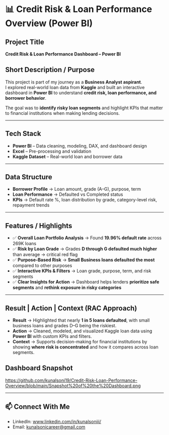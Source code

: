 # 📊 Credit Risk & Loan Performance Overview (Power BI)

## Project Title
**Credit Risk & Loan Performance Dashboard – Power BI**

## Short Description / Purpose
This project is part of my journey as a **Business Analyst aspirant**.  
I explored real-world loan data from **Kaggle** and built an interactive dashboard in **Power BI** to understand **credit risk, loan performance, and borrower behavior**.  

The goal was to **identify risky loan segments** and highlight KPIs that matter to financial institutions when making lending decisions.  

---

## Tech Stack
- **Power BI** – Data cleaning, modeling, DAX, and dashboard design  
- **Excel** – Pre-processing and validation  
- **Kaggle Dataset** – Real-world loan and borrower data  

---

## Data Structure
- **Borrower Profile** → Loan amount, grade (A–G), purpose, term  
- **Loan Performance** → Defaulted vs Completed status  
- **KPIs** → Default rate %, loan distribution by grade, category-level risk, repayment trends  

---

## Features / Highlights
- ✅ **Overall Loan Portfolio Analysis** → Found **19.96% default rate** across 269K loans  
- ✅ **Risk by Loan Grade** → Grades **D through G defaulted much higher** than average → critical red flag  
- ✅ **Purpose-Based Risk** → **Small Business loans defaulted the most** compared to other purposes  
- ✅ **Interactive KPIs & Filters** → Loan grade, purpose, term, and risk segments  
- ✅ **Clear Insights for Action** → Dashboard helps lenders **prioritize safe segments** and **rethink exposure in risky categories**  

---

## Result | Action | Context (RAC Approach)

- **Result** → Highlighted that nearly **1 in 5 loans defaulted**, with small business loans and grades D–G being the riskiest.  
- **Action** → Cleaned, modeled, and visualized Kaggle loan data using **Power BI** with custom KPIs and filters.  
- **Context** → Supports decision-making for financial institutions by showing **where risk is concentrated** and how it compares across loan segments.  

## Dashboard Snapshot

https://github.com/kunalsoni19/Credit-Risk-Loan-Performance-Overview/blob/main/Snapshot%20of%20the%20Dashboard.png


---

## 📫 Connect With Me
- LinkedIn: www.linkedin.com/in/kunalsoniii/
- Email: kunalsonicareer@gmail.com
